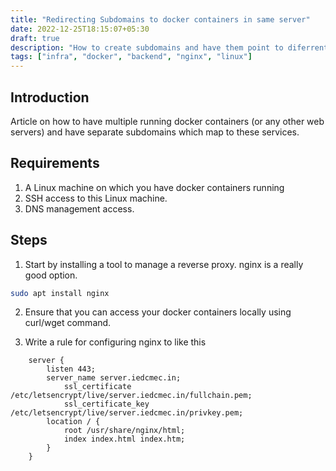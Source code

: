 ```yaml
---
title: "Redirecting Subdomains to docker containers in same server"
date: 2022-12-25T18:15:07+05:30
draft: true
description: "How to create subdomains and have them point to diferrent services running in the same machine"
tags: ["infra", "docker", "backend", "nginx", "linux"]
---
```


## Introduction

Article on how to have multiple running docker containers (or any other web servers) and have separate subdomains which map to these services.

## Requirements

1. A Linux machine on which you have docker containers running
2. SSH access to this Linux machine.
3. DNS management access.

## Steps

1. Start by installing a tool to manage a reverse proxy. nginx is a really good option.

```bash
sudo apt install nginx
```

2. Ensure that you can access your docker containers locally using curl/wget command.

3. Write a rule for configuring nginx to like this

```nginx
	server {
	    listen 443;
	    server_name server.iedcmec.in;
    	    ssl_certificate /etc/letsencrypt/live/server.iedcmec.in/fullchain.pem;
    	    ssl_certificate_key /etc/letsencrypt/live/server.iedcmec.in/privkey.pem;
	    location / {
	        root /usr/share/nginx/html;
	        index index.html index.htm;
	    }
	}
```
